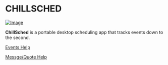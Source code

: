 # CHILLSCHED

[![Image](resources/ChillSchedheader.png)](https://mikeyjm145.github.io/ChillSched/)

**ChillSched** is a portable desktop scheduling app that tracks events down to the second.

[Events Help](https://mikeyjm145.github.io/ChillSched/pages/Events.html "Help for Events")

[Messge/Quote Help](https://mikeyjm145.github.io/ChillSched/ "Help for Message/Quotes")
